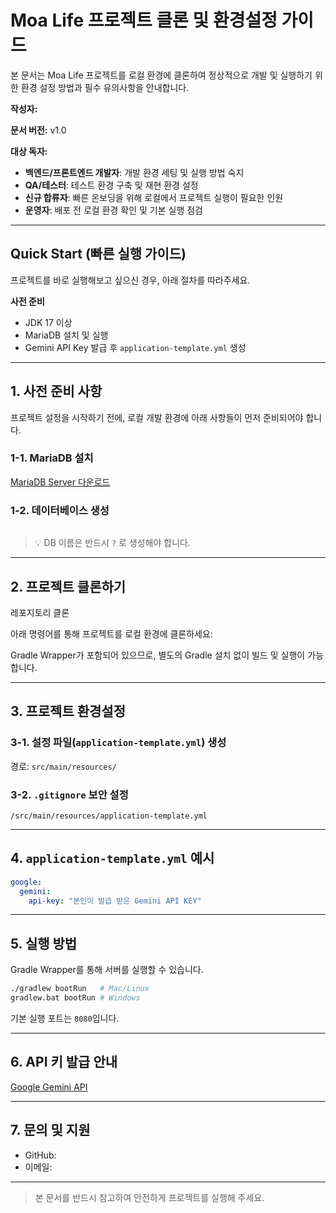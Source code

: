# **Moa Life 프로젝트 클론 및 환경설정 가이드**

본 문서는 Moa Life 프로젝트를 로컬 환경에 클론하여 정상적으로 개발 및 실행하기 위한 환경 설정 방법과 필수 유의사항을 안내합니다.

**작성자:**  

**문서 버전:** v1.0

**대상 독자:**
- **백엔드/프론트엔드 개발자**: 개발 환경 세팅 및 실행 방법 숙지
- **QA/테스터**: 테스트 환경 구축 및 재현 환경 설정
- **신규 합류자**: 빠른 온보딩을 위해 로컬에서 프로젝트 실행이 필요한 인원
- **운영자**: 배포 전 로컬 환경 확인 및 기본 실행 점검

---

## **Quick Start (빠른 실행 가이드)**

프로젝트를 바로 실행해보고 싶으신 경우, 아래 절차를 따라주세요.



**사전 준비**

* JDK 17 이상
* MariaDB 설치 및 실행
* Gemini API Key 발급 후 `application-template.yml` 생성

---

## **1. 사전 준비 사항**

프로젝트 설정을 시작하기 전에, 로컬 개발 환경에 아래 사항들이 먼저 준비되어야 합니다.

### **1-1. MariaDB 설치**

[MariaDB Server 다운로드](https://mariadb.org/download/)

### **1-2. 데이터베이스 생성**

```sql

```

> 💡 DB 이름은 반드시 `?` 로 생성해야 합니다.

---

## **2. 프로젝트 클론하기**

레포지토리 클론


아래 명령어를 통해 프로젝트를 로컬 환경에 클론하세요:


Gradle Wrapper가 포함되어 있으므로, 별도의 Gradle 설치 없이 빌드 및 실행이 가능합니다.

---

## **3. 프로젝트 환경설정**

### **3-1. 설정 파일(`application-template.yml`) 생성**

경로: `src/main/resources/`

### **3-2. `.gitignore` 보안 설정**

```gitignore
/src/main/resources/application-template.yml
```

---

## **4. `application-template.yml` 예시**

```yaml
google:
  gemini:
    api-key: "본인이 발급 받은 Gemini API KEY"
```

---

## **5. 실행 방법**

Gradle Wrapper를 통해 서버를 실행할 수 있습니다.

```bash
./gradlew bootRun   # Mac/Linux
gradlew.bat bootRun # Windows
```

기본 실행 포트는 `8080`입니다.

---

## **6. API 키 발급 안내**

[Google Gemini API](https://ai.google.dev/)

---

## **7. 문의 및 지원**

* GitHub:  
* 이메일: 
---

> 본 문서를 반드시 참고하여 안전하게 프로젝트를 실행해 주세요.